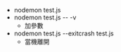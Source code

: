 * nodemon test.js
* nodemon test.js -- -v 
    * 加參數
* nodemon test.js --exitcrash test.js
    * 當機離開
    